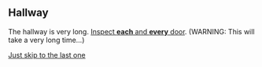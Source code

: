 ## Hallway

The hallway is very long. [Inspect **each** and **every** door](inspect_hall/1.md). (WARNING: This will take a very long time...)

[Just skip to the last one](tower.md)
